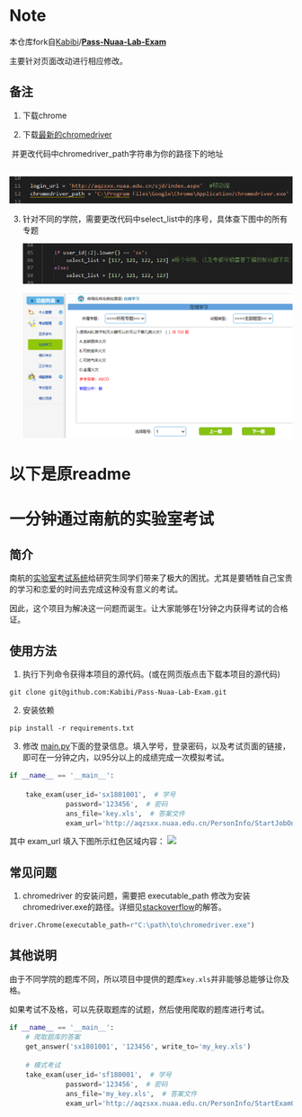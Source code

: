 # Note

本仓库fork自[Kabibi](https://github.com/Kabibi)/**[Pass-Nuaa-Lab-Exam](https://github.com/Kabibi/Pass-Nuaa-Lab-Exam)**

主要针对页面改动进行相应修改。

## 备注

1. 下载chrome

2. 下载[最新的chromedriver](http://npm.taobao.org/mirrors/chromedriver/) 

​	并更改代码中chromedriver_path字符串为你的路径下的地址

​		![avatar](./img/img3.png)

3. 针对不同的学院，需要更改代码中select_list中的序号，具体查下图中的所有专题

   ![avatar](./img/img4.png)

   ![avatar](./img/img2.png)





# 以下是原readme



# 一分钟通过南航的实验室考试

## 简介 

南航的[实验室考试系统](http://aqzsxx.nuaa.edu.cn/)给研究生同学们带来了极大的困扰。尤其是要牺牲自己宝贵的学习和恋爱的时间去完成这种没有意义的考试。

因此，这个项目为解决这一问题而诞生。让大家能够在1分钟之内获得考试的合格证。


## 使用方法

1. 执行下列命令获得本项目的源代码。(或在网页版点击下载本项目的源代码)
```shell
git clone git@github.com:Kabibi/Pass-Nuaa-Lab-Exam.git 
```

2. 安装依赖
```shell
pip install -r requirements.txt
```

3. 修改 [main.py](./main.py)下面的登录信息。填入学号，登录密码，以及考试页面的链接，即可在一分钟之内，以95分以上的成绩完成一次模拟考试。

```python
if __name__ == '__main__':
    
    take_exam(user_id='sx1801001',  # 学号
              password='123456',  # 密码
              ans_file='key.xls',  # 答案文件
              exam_url='http://aqzsxx.nuaa.edu.cn/PersonInfo/StartJobOne.aspx?PaperID=267&UserID=24424&Start=yes')  # 模拟考试或正式考试页面的链接
```

其中 exam_url 填入下图所示红色区域内容：
![](./img/img1.png)

## 常见问题

1. chromedriver 的安装问题，需要把 executable_path 修改为安装chromedriver.exe的路径。详细见[stackoverflow](https://stackoverflow.com/questions/42478591/python-selenium-chrome-webdriver')的解答。

```python
driver.Chrome(executable_path=r"C:\path\to\chromedriver.exe")
```


## 其他说明

由于不同学院的题库不同，所以项目中提供的题库`key.xls`并非能够总能够让你及格。

如果考试不及格，可以先获取题库的试题，然后使用爬取的题库进行考试。
```python
if __name__ == '__main__':
    # 爬取题库的答案
    get_answer('sx1801001', '123456', write_to='my_key.xls')

    # 模式考试
    take_exam(user_id='sf180001',  # 学号
              password='123456',  # 密码
              ans_file='my_key.xls',  # 答案文件
              exam_url='http://aqzsxx.nuaa.edu.cn/PersonInfo/StartExamOne.aspx?PaperID=69&UserID=28409&Start=yes')  # 模拟考试或正式考试页面的链接
```
